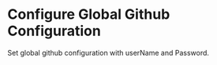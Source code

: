  <h1>Configure Global Github Configuration</h1>

<p>
  Set global github configuration with userName and Password.
</p>
